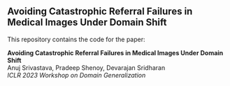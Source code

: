 
## Avoiding Catastrophic Referral Failures in Medical Images Under Domain Shift

This repository contains the code for the paper:

**Avoiding Catastrophic Referral Failures in Medical Images Under Domain Shift** <br>
Anuj Srivastava, Pradeep Shenoy, Devarajan Sridharan <br>
*ICLR 2023 Workshop on Domain Generalization* <br>
